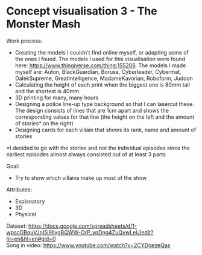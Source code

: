 # Concept visualisation 3 - The Monster Mash

Work process:
  - Creating the models I couldn't find online myself, or adapting some of the ones I found. The models I used for this visualisation were  found here: https://www.thingiverse.com/thing:155208. The models I made myself are: Auton, BlackGuardian, Borusa, Cyberleader, Cybermat, DalekSupreme, GreatIntelligence, MadameKavorian, Roboform, Judoon
  - Calculating the height of each print when the biggest one is 80mm tall and the shortest is 40mm.
  - 3D printing for many, many hours
  - Designing a police line-up type background so that I can lasercut these. The design consists of lines that are 1cm apart and shows the corresponding values for that line (the height on the left and the amount of stories* on the right)
  - Designing cards for each villain that shows its rank, name and amount of stories
  
*I decided to go with the stories and not the individual episodes since the earliest episodes almost always consisted out of at least 3 parts

Goal:
  - Try to show which villains make up most of the show
  

Attributes:
  - Explanatory
  - 3D
  - Physical
  
  
Dataset: https://docs.google.com/spreadsheets/d/1-wpscGBquVJnI5i9lIygBQWW-OrP_ypDng4ZuQvwLeU/edit?hl=en&hl=en#gid=0  
Song in video: https://www.youtube.com/watch?v=2CYDgezeQas
